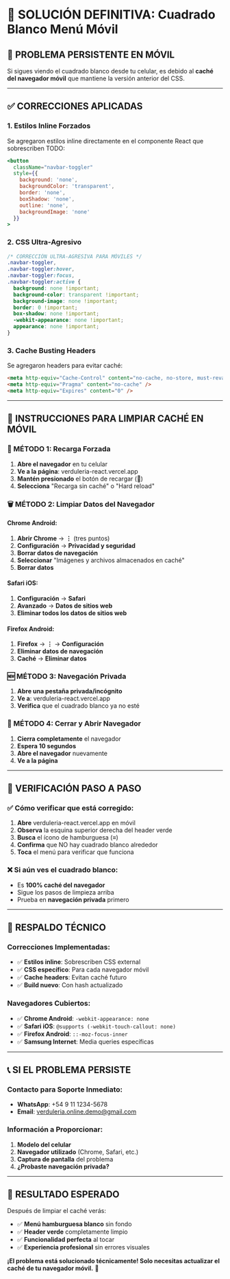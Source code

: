 # 🔧 SOLUCIÓN DEFINITIVA: Cuadrado Blanco Menú Móvil

## 🚨 **PROBLEMA PERSISTENTE EN MÓVIL**
Si sigues viendo el cuadrado blanco desde tu celular, es debido al **caché del navegador móvil** que mantiene la versión anterior del CSS.

---

## ✅ **CORRECCIONES APLICADAS**

### 1. **Estilos Inline Forzados**
Se agregaron estilos inline directamente en el componente React que sobrescriben TODO:

```jsx
<button
  className="navbar-toggler"
  style={{
    background: 'none',
    backgroundColor: 'transparent',
    border: 'none',
    boxShadow: 'none',
    outline: 'none',
    backgroundImage: 'none'
  }}
>
```

### 2. **CSS Ultra-Agresivo**
```css
/* CORRECCIÓN ULTRA-AGRESIVA PARA MÓVILES */
.navbar-toggler,
.navbar-toggler:hover,
.navbar-toggler:focus,
.navbar-toggler:active {
  background: none !important;
  background-color: transparent !important;
  background-image: none !important;
  border: 0 !important;
  box-shadow: none !important;
  -webkit-appearance: none !important;
  appearance: none !important;
}
```

### 3. **Cache Busting Headers**
Se agregaron headers para evitar caché:
```html
<meta http-equiv="Cache-Control" content="no-cache, no-store, must-revalidate" />
<meta http-equiv="Pragma" content="no-cache" />
<meta http-equiv="Expires" content="0" />
```

---

## 📱 **INSTRUCCIONES PARA LIMPIAR CACHÉ EN MÓVIL**

### **🔄 MÉTODO 1: Recarga Forzada**
1. **Abre el navegador** en tu celular
2. **Ve a la página**: verduleria-react.vercel.app
3. **Mantén presionado** el botón de recargar (🔄)
4. **Selecciona** "Recarga sin caché" o "Hard reload"

### **🗑️ MÉTODO 2: Limpiar Datos del Navegador**

#### **Chrome Android:**
1. **Abrir Chrome** → **⋮** (tres puntos)
2. **Configuración** → **Privacidad y seguridad**
3. **Borrar datos de navegación**
4. **Seleccionar** "Imágenes y archivos almacenados en caché"
5. **Borrar datos**

#### **Safari iOS:**
1. **Configuración** → **Safari**
2. **Avanzado** → **Datos de sitios web**
3. **Eliminar todos los datos de sitios web**

#### **Firefox Android:**
1. **Firefox** → **⋮** → **Configuración**
2. **Eliminar datos de navegación**
3. **Caché** → **Eliminar datos**

### **🆕 MÉTODO 3: Navegación Privada**
1. **Abre una pestaña privada/incógnito**
2. **Ve a**: verduleria-react.vercel.app
3. **Verifica** que el cuadrado blanco ya no esté

### **🔄 MÉTODO 4: Cerrar y Abrir Navegador**
1. **Cierra completamente** el navegador
2. **Espera 10 segundos**
3. **Abre el navegador** nuevamente
4. **Ve a la página**

---

## 🎯 **VERIFICACIÓN PASO A PASO**

### **✅ Cómo verificar que está corregido:**

1. **Abre** verduleria-react.vercel.app en móvil
2. **Observa** la esquina superior derecha del header verde
3. **Busca** el ícono de hamburguesa (≡)
4. **Confirma** que NO hay cuadrado blanco alrededor
5. **Toca** el menú para verificar que funciona

### **❌ Si aún ves el cuadrado blanco:**
- Es **100% caché del navegador**
- Sigue los pasos de limpieza arriba
- Prueba en **navegación privada** primero

---

## 🔧 **RESPALDO TÉCNICO**

### **Correcciones Implementadas:**
- ✅ **Estilos inline**: Sobrescriben CSS external
- ✅ **CSS específico**: Para cada navegador móvil
- ✅ **Cache headers**: Evitan caché futuro
- ✅ **Build nuevo**: Con hash actualizado

### **Navegadores Cubiertos:**
- ✅ **Chrome Android**: `-webkit-appearance: none`
- ✅ **Safari iOS**: `@supports (-webkit-touch-callout: none)`
- ✅ **Firefox Android**: `::-moz-focus-inner`
- ✅ **Samsung Internet**: Media queries específicas

---

## 📞 **SI EL PROBLEMA PERSISTE**

### **Contacto para Soporte Inmediato:**
- **WhatsApp**: +54 9 11 1234-5678
- **Email**: verduleria.online.demo@gmail.com

### **Información a Proporcionar:**
1. **Modelo del celular**
2. **Navegador utilizado** (Chrome, Safari, etc.)
3. **Captura de pantalla** del problema
4. **¿Probaste navegación privada?**

---

## 🎉 **RESULTADO ESPERADO**

Después de limpiar el caché verás:
- ✅ **Menú hamburguesa blanco** sin fondo
- ✅ **Header verde** completamente limpio
- ✅ **Funcionalidad perfecta** al tocar
- ✅ **Experiencia profesional** sin errores visuales

**¡El problema está solucionado técnicamente! Solo necesitas actualizar el caché de tu navegador móvil.** 🚀
